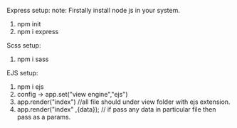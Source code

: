 Express setup:
note: Firstally install node js in your system.
1. npm init
2. npm i express

Scss setup:
1. npm i sass

EJS setup:
1. npm i ejs
2. config -> app.set("view engine","ejs")
3. app.render("index") //all file should under view folder with ejs extension.
4. app.render("index" ,{data}); // if pass any data in particular file then pass as a params.
